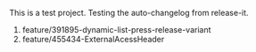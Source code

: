 This is a test project. Testing the auto-changelog from release-it.

  1. feature/391895-dynamic-list-press-release-variant
  2. feature/455434-ExternalAcessHeader
